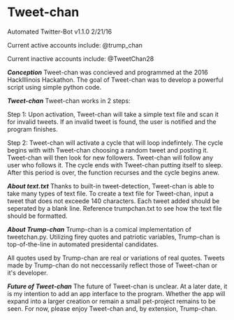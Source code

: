 # Tweet-chan
Automated Twitter-Bot v1.1.0 2/21/16

Current active accounts include:
    @trump_chan
    
Current inactive accounts include:
    @TweetChan28
    
***Conception***
Tweet-chan was concieved and programmed at the 2016 HackIllinois Hackathon. The goal of Tweet-chan was to develop a powerful script using simple python code. 

***Tweet-chan***
Tweet-chan works in 2 steps:

Step 1: Upon activation, Tweet-chan will take a simple text file and scan it for invalid tweets. If an invalid tweet is found, the user is notified and the program finishes. 

Step 2: Tweet-chan will activate a cycle that will loop indefintely. The cycle begins with with Tweet-chan choosing a random tweet and posting it. Tweet-chan will then look for new followers. Tweet-chan will follow any user who follows it. The cycle ends with Tweet-chan putting itself to sleep. After this period is over, the function recurses and the cycle begins anew. 

***About text.txt***
Thanks to built-in tweet-detection, Tweet-chan is able to take many types of text file. To create a text file for Tweet-chan, input a tweet that does not exceede 140 characters. Each tweet added should be seperated by a blank line. Reference trumpchan.txt to see how the text file should be formatted. 
    
***About Trump-chan***
Trump-chan is a comical implementation of tweetchan.py. Utilizing firey quotes and patriotic variables, Trump-chan is top-of-the-line in automated presidental candidates. 

All quotes used by Trump-chan are real or variations of real quotes. Tweets made by Trump-chan do not neccessarily reflect those of Tweet-chan or it's developer. 

***Future of Tweet-chan***
The future of Tweet-chan is unclear. At a later date, it is my intention to add an app interface to the program. Whether the app will expand into a larger creation or remain a small pet-project remains to be seen. For now, please enjoy Tweet-chan and, by extension, Trump-chan.
